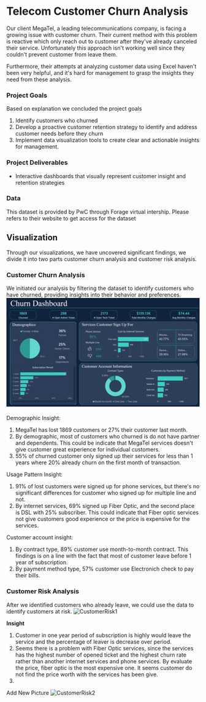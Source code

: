 # Telecom Customer Churn Analysis

Our client MegaTel, a leading telecommunications company, is facing a growing issue with customer churn. Their current method with this problem is reactive which only reach out to customer after they've already canceled their service. Unfortunately this approach isn't working well since they couldn't prevent customer from leave them.

Furthermore, their attempts at analyzing customer data using Excel haven't been very helpful, and it's hard for management to grasp the insights they need from these analysis.

### Project Goals
Based on explanation we concluded the project goals 
1. Identify customers who churned
2. Develop a proactive customer retention strategy to identify and address customer needs before they churn
3. Implement data visualization tools to create clear and actionable insights for management.

### Project Deliverables
* Interactive dashboards that visually represent customer insight and retention strategies

### Data
This dataset is provided by PwC through Forage virtual intership. Please refers to their website to get access for the dataset

## Visualization
Through our visualizations, we have uncovered significant findings, we divide it into two parts customer churn analysis and customer risk analysis.
### Customer Churn Analysis
We initiated our analysis by filtering the dataset to identify customers who have churned, providing insights into their behavior and preferences.
![customerchurn](Pictures/CustomerChurn.png)

Demographic Insight:
1. MegaTel has lost 1869 customers or 27% their customer last month.
2. By demographic, most of customers who churned is do not have partner and dependents. This could be indicate that MegaTel services doesn't give customer great experience for individual customers.
3. 55% of churned customer only signed up their services for less than 1 years where 20% already churn on the first month of transaction.

Usage Pattern Insight:
1. 91% of lost customers were signed up for phone services, but there's no significant differences for customer who signed up for multiple line and not.
2. By internet services, 69% signed up Fiber Optic, and the second place is DSL with 25% subscriber. This could indicate that Fiber optic services not give customers good experience or the price is expensive for the services.

Customer account insight:
1. By contract type, 89% customer use month-to-month contract. This findings is on a line with the fact that most of customer leave before 1 year of subscription. 
2. By payment method type, 57% customer use Electronich check to pay their bills.

### Customer Risk Analysis
After we identified customers who already leave, we could use the data to identify customers at risk.
![CustomerRisk1](Pictures/CustomerRisk1.png)

**Insight**
1. Customer in one year period of subscription is highly would leave the service and the percentage of leaver is decrease over period.
2. Seems there is a problem with Fiber Optic services, since the services has the highest number of opened ticket and the highest churn rate rather than another internet services and phone services. By evaluate the price, fiber optic is the most expensive one. It seems customer do not find the price worth with the services has been give.
3.  

Add New Picture
![CustomerRisk2](Pictures/CustomerRisk2.png)